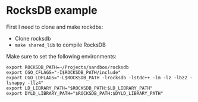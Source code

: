 # RocksDB example

First I need to clone and make rockdbs:

  * Clone rocksdb
  * `make shared_lib` to compile RocksDB

Make sure to set the following environments:

```
export ROCKSDB_PATH=~/Projects/sandbox/rocksdb
export CGO_CFLAGS="-I$ROCKSDB_PATH/include"
export CGO_LDFLAGS="-L$ROCKSDB_PATH -lrocksdb -lstdc++ -lm -lz -lbz2 -lsnappy -llz4"
export LD_LIBRARY_PATH="$ROCKSDB_PATH:$LD_LIBRARY_PATH"
export DYLD_LIBRARY_PATH="$ROCKSDB_PATH:$DYLD_LIBRARY_PATH"
```
